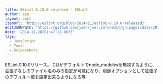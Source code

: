 ```yaml
---
title: ESLint 0.10.0 released - ESLint
author: azu
layout: post
itemUrl: 'http://eslint.org/blog/2014/11/eslint-0.10.0-released/'
editJSONPath: 'https://github.com/jser/jser.info/edit/gh-pages/data/2014/11/index.json'
date: '2014-11-28T01:47:28.867Z'
tags:
  - JavaScript
  - Tools
  - ReleaseNote
---
```

ESLint 0.10.0リリース。
CLIがデフォルトでnode_modulesを無視するように、拡張子なしのファイル名のみの指定が可能になり、別途オプションとして拡張子のデフォルト値を設定出来るようになる等
